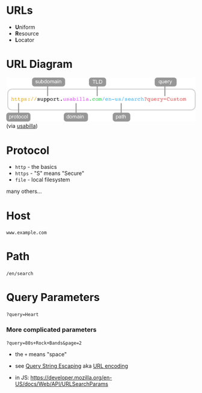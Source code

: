 # URLs

* **U**niform
* **R**esource
* **L**ocator

# URL Diagram

![URL diagram](url_path.png)
(via [usabilla](https://support.usabilla.com/hc/en-us/articles/115000046145-Target-visitors-on-a-particular-page-URL-vs-Path))

# Protocol

* `http` - the basics
* `https` - "S" means "Secure"
* `file` - local filesystem

many others...

# Host

`www.example.com`

# Path

`/en/search`

# Query Parameters

`?query=Heart`

### More complicated parameters

`?query=80s+Rock+Bands&page=2`

* the `+` means "space"

* see [Query String Escaping](https://en.wikipedia.org/wiki/Query_string) aka [URL encoding](https://en.wikipedia.org/wiki/Percent-encoding)

* in JS: https://developer.mozilla.org/en-US/docs/Web/API/URLSearchParams

